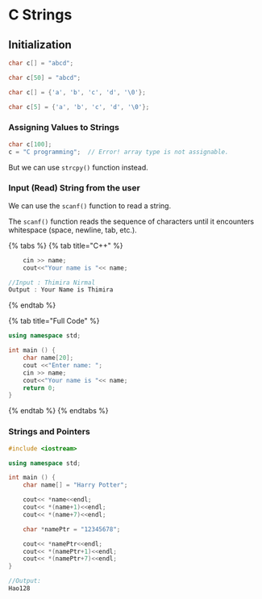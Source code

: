 # C Strings

## Initialization

```cpp
char c[] = "abcd";

char c[50] = "abcd";

char c[] = {'a', 'b', 'c', 'd', '\0'};

char c[5] = {'a', 'b', 'c', 'd', '\0'};
```

### Assigning Values to Strings

```cpp
char c[100];
c = "C programming";  // Error! array type is not assignable.
```

But we can use `strcpy()` function instead.

### Input \(Read\) String from the user <a id="read"></a>

We can use the `scanf()` function to read a string.

The `scanf()` function reads the sequence of characters until it encounters whitespace \(space, newline, tab, etc.\).

{% tabs %}
{% tab title="C++" %}
```cpp
    cin >> name;
    cout<<"Your name is "<< name;

//Input : Thimira Nirmal
Output : Your Name is Thimira
```
{% endtab %}

{% tab title="Full Code" %}
```cpp
using namespace std;

int main () {
    char name[20];
    cout <<"Enter name: ";
    cin >> name;
    cout<<"Your name is "<< name;
    return 0;
}
```
{% endtab %}
{% endtabs %}

### Strings and Pointers <a id="pointers"></a>

```cpp
#include <iostream>

using namespace std;

int main () {
    char name[] = "Harry Potter";

    cout<< *name<<endl;
    cout<< *(name+1)<<endl;
    cout<< *(name+7)<<endl;

    char *namePtr = "12345678";

    cout<< *namePtr<<endl;
    cout<< *(namePtr+1)<<endl;
    cout<< *(namePtr+7)<<endl;
}

//Output:
Hao128
```



